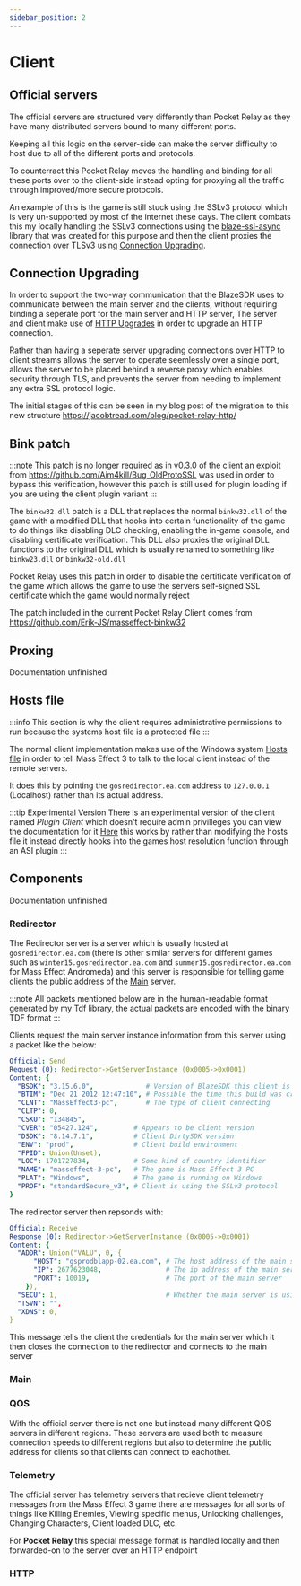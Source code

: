 ```yaml
---
sidebar_position: 2
---
```


# Client


## Official servers

The official servers are structured very differently than Pocket Relay as they have many distributed servers bound to many different ports. 

Keeping all this logic on the server-side can make the server difficulty to host due to all of the different ports and protocols.

To counterract this Pocket Relay moves the handling and binding for all these ports over to the client-side instead opting for proxying all the traffic through improved/more secure protocols.

An example of this is the game is still stuck using the SSLv3 protocol which is very un-supported by most of the internet these days. The client combats this my locally handling the SSLv3 connections using the [blaze-ssl-async](https://github.com/jacobtread/blaze-ssl-async) library that was created for this purpose and then the client proxies the connection over TLSv3 using [Connection Upgrading](#connection-upgrading).


## Connection Upgrading

In order to support the two-way communication that the BlazeSDK uses to communicate between the main server and the clients, without requiring binding a seperate port for the main server and HTTP server, The server and client make use of [HTTP Upgrades](https://www.rfc-editor.org/rfc/rfc9110#field.upgrade) in order to upgrade an HTTP connection.

Rather than having a seperate server upgrading connections over HTTP to client streams allows the server to operate seemlessly over a single port, allows the server to be placed behind a reverse proxy which enables security through TLS, and prevents the server from needing to implement any extra SSL protocol logic.

The initial stages of this can be seen in my blog post of the migration to this new structure https://jacobtread.com/blog/pocket-relay-http/

## Bink patch

:::note 
This patch is no longer required as in v0.3.0 of the client an exploit from https://github.com/Aim4kill/Bug_OldProtoSSL was used in order to bypass this verification,
however this patch is still used for plugin loading if you are using the client plugin variant
:::

The `binkw32.dll` patch is a DLL that replaces the normal `binkw32.dll` of the game with a modified DLL that hooks into certain functionality of the game to do things like disabling DLC checking, enabling the in-game console, and disabling certificate verification. This DLL also proxies the original DLL functions to the original DLL which is usually renamed to something like `binkw23.dll` or `binkw32-old.dll`

Pocket Relay uses this patch in order to disable the certificate verification of the game which allows the game to use the servers self-signed SSL certificate which the game would normally reject

The patch included in the current Pocket Relay Client comes from https://github.com/Erik-JS/masseffect-binkw32 

## Proxing

Documentation unfinished

## Hosts file

:::info
This section is why the client requires administrative permissions to run because the
systems host file is a protected file
:::

The normal client implementation makes use of the Windows system [Hosts file](https://en.wikipedia.org/wiki/Hosts_(file)) in order to tell Mass Effect 3 to talk to the local client instead of the remote servers.

It does this by pointing the `gosredirector.ea.com` address to `127.0.0.1` (Localhost) rather than its actual address.

:::tip Experimental Version
There is an experimental version of the client named _Plugin Client_ which doesn't require admin privilleges you can view the documentation for it [Here](../client/plugin-client) this works by rather than modifying the hosts file it instead directly hooks into the games host resolution function through an ASI plugin
:::

## Components

Documentation unfinished

### Redirector

The Redirector server is a server which is usually hosted at `gosredirector.ea.com` (there is other similar servers for different games such as `winter15.gosredirector.ea.com` and `summer15.gosredirector.ea.com` for Mass Effect Andromeda) and this server is responsible for telling game clients the public address of the [Main](#main) server.

:::note
All packets mentioned below are in the human-readable format generated by my Tdf library, the actual
packets are encoded with the binary TDF format
:::

Clients request the main server instance information from this server using a packet like the below:

```yaml
Official: Send
Request (0): Redirector->GetServerInstance (0x0005->0x0001)
Content: {
  "BSDK": "3.15.6.0",             # Version of BlazeSDK this client is using 
  "BTIM": "Dec 21 2012 12:47:10", # Possible the time this build was created or the BlazeSDK build time
  "CLNT": "MassEffect3-pc",       # The type of client connecting
  "CLTP": 0,
  "CSKU": "134845",
  "CVER": "05427.124",         # Appears to be client version
  "DSDK": "8.14.7.1",          # Client DirtySDK version
  "ENV": "prod",               # Client build environment 
  "FPID": Union(Unset),
  "LOC": 1701727834,           # Some kind of country identifier
  "NAME": "masseffect-3-pc",   # The game is Mass Effect 3 PC
  "PLAT": "Windows",           # The game is running on Windows
  "PROF": "standardSecure_v3", # Client is using the SSLv3 protocol
}
```

The redirector server then repsonds with:

```yaml
Official: Receive
Response (0): Redirector->GetServerInstance (0x0005->0x0001)
Content: {
  "ADDR": Union("VALU", 0, {
      "HOST": "gsprodblapp-02.ea.com", # The host address of the main server
      "IP": 2677623048,                # The ip address of the main server
      "PORT": 10019,                   # The port of the main server
    }),
  "SECU": 1,                           # Whether the main server is using SSLv3
  "TSVN": "",
  "XDNS": 0,
}
```

This message tells the client the credentials for the main server which it then closes the connection to the redirector and
connects to the main server

### Main

### QOS

With the official server there is not one but instead many different QOS servers in different regions. These servers are used both to measure connection speeds to different regions but also to determine the public address for clients so that clients can connect to eachother.

### Telemetry

The official server has telemetry servers that recieve client telemetry messages from the Mass Effect 3 game there are messages for all sorts of things like Killing Enemies, Viewing specific menus, Unlocking challenges, Changing Characters, Client loaded DLC, etc. 

For **Pocket Relay** this special message format is handled locally and then forwarded-on to the server over an HTTP endpoint

### HTTP